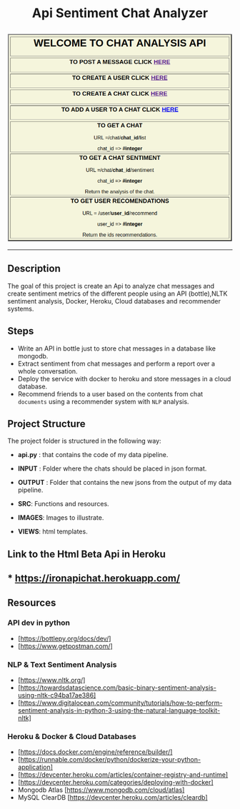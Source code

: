 # <p align="center"> Api Sentiment Chat Analyzer </p>


  <p align="center"> <img  src="https://github.com/Juliopdata/chat-analyzer-api/blob/master/images/chatcaptura.png"></p>

  ----
## Description

The goal of this project is create an Api to analyze chat messages and create sentiment metrics of the different people using an API (bottle),NLTK sentiment analysis, Docker, Heroku, Cloud databases and recommender systems.

## Steps

- Write an API in bottle just to store chat messages in a database like mongodb.
- Extract sentiment from chat messages and perform a report over a whole conversation.
- Deploy the service with docker to heroku and store messages in a cloud database.
- Recommend friends to a user based on the contents from chat `documents` using a recommender system with `NLP` analysis.

## Project Structure

The project folder is structured in the following way:

* __api.py__ : that contains the code of my data pipeline.

* __INPUT__ : Folder where the chats should be placed in json format.

* __OUTPUT__ : Folder that contains the new jsons from the output of my data pipeline.

* __SRC__: Functions and resources.

* __IMAGES__: Images to illustrate.

* __VIEWS__: html templates.


## Link to the Html Beta Api in Heroku

## * https://ironapichat.herokuapp.com/ 

## Resources

### API dev in python
- [https://bottlepy.org/docs/dev/]
- [https://www.getpostman.com/]
​
### NLP & Text Sentiment Analysis
- [https://www.nltk.org/]
- [https://towardsdatascience.com/basic-binary-sentiment-analysis-using-nltk-c94ba17ae386]
- [https://www.digitalocean.com/community/tutorials/how-to-perform-sentiment-analysis-in-python-3-using-the-natural-language-toolkit-nltk]
​
### Heroku & Docker & Cloud Databases
- [https://docs.docker.com/engine/reference/builder/]
- [https://runnable.com/docker/python/dockerize-your-python-application]
- [https://devcenter.heroku.com/articles/container-registry-and-runtime]
- [https://devcenter.heroku.com/categories/deploying-with-docker]
- Mongodb Atlas [https://www.mongodb.com/cloud/atlas]
- MySQL ClearDB [https://devcenter.heroku.com/articles/cleardb]